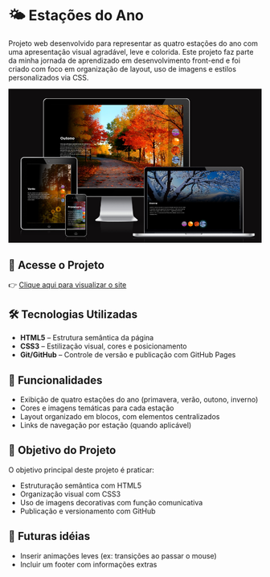 # 🌤️ Estações do Ano

Projeto web desenvolvido para representar as quatro estações do ano com uma apresentação visual agradável, leve e colorida. Este projeto faz parte da minha jornada de aprendizado em desenvolvimento front-end e foi criado com foco em organização de layout, uso de imagens e estilos personalizados via CSS.

![preview](src/imagens/tela-responsive.png)

## 🔗 Acesse o Projeto

👉 [Clique aqui para visualizar o site](https://jaqueline-gotardi.github.io/estacoes/)

## 🛠️ Tecnologias Utilizadas

- **HTML5** – Estrutura semântica da página
- **CSS3** – Estilização visual, cores e posicionamento
- **Git/GitHub** – Controle de versão e publicação com GitHub Pages

## 🎨 Funcionalidades

- Exibição de quatro estações do ano (primavera, verão, outono, inverno)
- Cores e imagens temáticas para cada estação
- Layout organizado em blocos, com elementos centralizados
- Links de navegação por estação (quando aplicável)

## 🎯 Objetivo do Projeto

O objetivo principal deste projeto é praticar:

- Estruturação semântica com HTML5
- Organização visual com CSS3
- Uso de imagens decorativas com função comunicativa
- Publicação e versionamento com GitHub

## 🚀 Futuras idéias

- Inserir animações leves (ex: transições ao passar o mouse)
- Incluir um footer com informações extras
